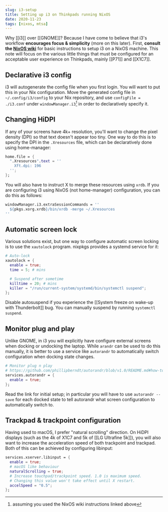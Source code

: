 ```yaml
---
slug: i3-setup
title: Setting up i3 on Thinkpads running NixOS
date: 2020-11-23
tags: [nixos, mtsa]
---
```


Why [[i3]] over [[GNOME]]? Because I have come to believe that i3's workflow **encourages focus & simplicity** (more on this later). First, **consult the [NixOS wiki][wiki]** for basic instructions to setup i3 on a NixOS machine. This note will focus on the various little things that must be configured for an acceptable user experience on Thinkpads, mainly [[P71]] and [[X1C7]].

[wiki]: https://nixos.wiki/wiki/I3

## Declarative i3 config

i3 will autogenerate the config file when you first login. You will want to put this in your Nix configuration. Move the generated config file in `~/.config/i3/config` to your Nix repository, and use `configFile = ./i3.conf` under `windowManager.i3`[^w1] in order to declaratively specify it.

[^w1]: assuming you used the NixOS wiki instructions linked above 

## Changing HiDPI

If any of your screens have 4k+ resolution, you'll want to change the pixel density (DPI) so that text doesn't appear too tiny. One way to do this is to specify the DPI in the `.Xresources` file, which can be declaratively done using home-manager:

```nix
home.file = {
  ".Xresources".text = ''
    Xft.dpi: 196
  '';
};
```

You will also have to instruct X to merge these resources using `xrdb`. If you are configuring i3 using NixOS (not home-manager) configuration, you can do this as follows:

```nix
windowManager.i3.extraSessionCommands = ''
  ${pkgs.xorg.xrdb}/bin/xrdb -merge ~/.Xresources
''
```

## Automatic screen lock

Various solutions exist, but one way to configure automatic screen locking is to use the `xautolock` program. nixpkgs provides a systemd service for it:

```nix
# Auto-lock
xautolock = {
  enable = true;
  time = 5; # mins

  # Suspend after sometime
  killtime = 20; # mins
  killer = "/run/current-system/systemd/bin/systemctl suspend";
};
```

Disable autosuspend if you experience the [[System freeze on wake-up with Thunderbolt]] bug. You can manually suspend by running `systemctl suspend`.

## Monitor plug and play

Unlike GNOME, in i3 you will explicitly have configure external screens when docking or undocking the laptop. While `arandr` can be used to do this manually, it is better to use a service like `autorandr` to automatically switch configuration when docking state changes. 

```nix
# Monitor plug n play
# https://github.com/phillipberndt/autorandr/blob/v1.0/README.md#how-to-use
services.autorandr = {
  enable = true;
};
```

Read the link for initial setup; in particular you will have to use `autorandr --save` for each docked state to tell autorandr what screen configuration to automatically switch to.

## Trackpad & trackpoint configuration

Having used to macOS, I prefer "natural scrolling" direction. On HiDPI displays (such as the 4k of X1C7 and 5k of [[LG Ultrafine 5k]]), you will also want to increase the acceleration speed of both trackpoint and trackpad. Both of this can be achieved by configuring libinput:

```nix
services.xserver.libinput = {
  enable = true;
  # macOS like behaviour
  naturalScrolling = true;
  # Increase touchpad/trackpoint speed. 1.0 is maximum speed.
  # Changing this value won't take effect until X restart.
  accelSpeed = "0.5";
};
```
